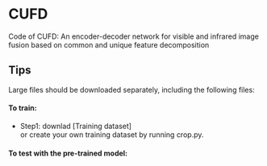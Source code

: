 # CUFD
Code of CUFD: An encoder-decoder network for visible and infrared image fusion based on common and unique feature decomposition

Tips
---------
Large files should be downloaded separately, including the following files:

#### To train:<br>
* Step1: downlad [Training dataset]<br> or create your own training dataset by running crop.py.

#### To test with the pre-trained model:<br>
